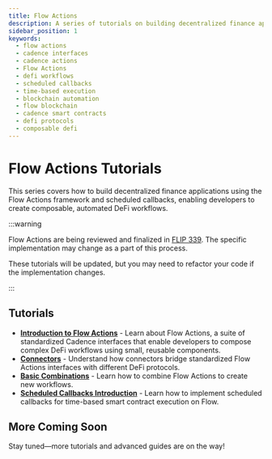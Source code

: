 ```yaml
---
title: Flow Actions
description: A series of tutorials on building decentralized finance applications using the Flow Actions framework and scheduled callbacks.
sidebar_position: 1
keywords:
  - flow actions
  - cadence interfaces
  - cadence actions
  - Flow Actions
  - defi workflows
  - scheduled callbacks
  - time-based execution
  - blockchain automation
  - flow blockchain
  - cadence smart contracts
  - defi protocols
  - composable defi
---
```


# Flow Actions Tutorials

This series covers how to build decentralized finance applications using the Flow Actions framework and scheduled callbacks, enabling developers to create composable, automated DeFi workflows.

:::warning

Flow Actions are being reviewed and finalized in [FLIP 339]. The specific implementation may change as a part of this process.

These tutorials will be updated, but you may need to refactor your code if the implementation changes.

:::

## Tutorials

- **[Introduction to Flow Actions]** - Learn about Flow Actions, a suite of standardized Cadence interfaces that enable developers to compose complex DeFi workflows using small, reusable components.
- **[Connectors]** - Understand how connectors bridge standardized Flow Actions interfaces with different DeFi protocols.
- **[Basic Combinations]** - Learn how to combine Flow Actions to create new workflows.
- **[Scheduled Callbacks Introduction]** - Learn how to implement scheduled callbacks for time-based smart contract execution on Flow.

## More Coming Soon

Stay tuned—more tutorials and advanced guides are on the way!

<!-- Relative links, will not render on page -->

[FLIP 339]: https://github.com/onflow/flips/pull/339/files
[Introduction to Flow Actions]: ./intro-to-flow-actions.md
[Connectors]: ./connectors.md
[Scheduled Callbacks Introduction]: ./scheduled-callbacks-introduction.md
[Basic Combinations]: ./basic-combinations.md
